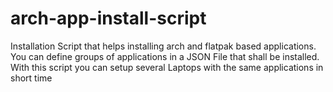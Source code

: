 # arch-app-install-script
Installation Script that helps installing arch and flatpak based applications. You can define groups of applications in a JSON File that shall be installed. With this script you can setup several Laptops with the same applications in short time
